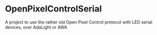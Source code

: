 # OpenPixelControlSerial
A project to use the rather old Open Pixel Control protocol with LED serial devices, over AdaLight or AWA
